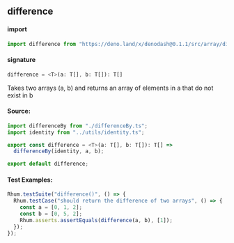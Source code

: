 
## difference

#### import
```typescript
import difference from "https://deno.land/x/denodash@0.1.1/src/array/difference.ts"
```

#### signature
```typescript
difference = <T>(a: T[], b: T[]): T[]
```

Takes two arrays (a, b) and returns an array of elements in a that do not exist in b

#### Source:

```typescript
import differenceBy from "./differenceBy.ts";
import identity from "../utils/identity.ts";

export const difference = <T>(a: T[], b: T[]): T[] =>
  differenceBy(identity, a, b);

export default difference;

```

#### Test Examples: 

```typescript
Rhum.testSuite("difference()", () => {
  Rhum.testCase("should return the difference of two arrays", () => {
    const a = [0, 1, 2];
    const b = [0, 5, 2];
    Rhum.asserts.assertEquals(difference(a, b), [1]);
  });
});
```

  